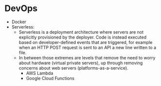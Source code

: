 # DevOps

* Docker
* Serverless:
    * Serverless is a deployment architecture where servers are not explicitly provisioned by the deployer. Code is instead executed based on developer-defined events that are triggered, for example when an HTTP POST request is sent to an API a new line written to a file.
    * In between those extremes are levels that remove the need to worry about hardware (virtual private servers), up through removing concerns about web servers (platforms-as-a-service). 
        * AWS Lambda
        * Google Cloud Functions